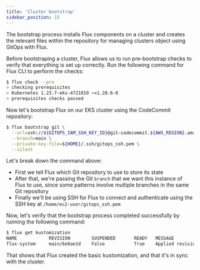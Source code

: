 ```yaml
---
title: 'Cluster bootstrap'
sidebar_position: 15
---
```


The bootstrap process installs Flux components on a cluster and creates the relevant files within the repository for managing clusters object using GitOps with Flux.

Before bootstraping a cluster, Flux allows us to run pre-bootstrap checks to verify that everything is set up correctly. Run the following command for Flux CLI to perform the checks:

```bash
$ flux check --pre
> checking prerequisites
> Kubernetes 1.23.7-eks-4721010 >=1.20.6-0
> prerequisites checks passed
```

Now let's bootstrap Flux on our EKS cluster using the CodeCommit repository:

```bash
$ flux bootstrap git \
  --url=ssh://${GITOPS_IAM_SSH_KEY_ID}@git-codecommit.${AWS_REGION}.amazonaws.com/v1/repos/${EKS_CLUSTER_NAME}-gitops \
  --branch=main \
  --private-key-file=${HOME}/.ssh/gitops_ssh.pem \
  --silent
```

Let's break down the command above:

- First we tell Flux which Git repository to use to store its state
- After that, we're passing the Git `branch` that we want this instance of Flux to use, since some patterns involve multiple branches in the same Git repository
- Finally we'll be using SSH for Flux to connect and authenticate using the SSH key at `/home/ec2-user/gitops_ssh.pem`

Now, let's verify that the bootstrap process completed successfully by running the following command:

```bash
$ flux get kustomization
NAME            REVISION        SUSPENDED       READY   MESSAGE
flux-system     main/6e6ae1d    False           True    Applied revision: main/6e6ae1d
```

That shows that Flux created the basic kustomization, and that it's in sync with the cluster.
